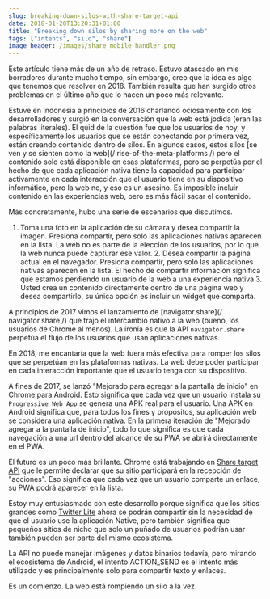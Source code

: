 ```yaml
---
slug: breaking-down-silos-with-share-target-api
date: 2018-01-20T13:20:31+01:00
title: "Breaking down silos by sharing more on the web"
tags: ["intents", "silo", "share"]
image_header: /images/share_mobile_handler.png
---
```

Este artículo tiene más de un año de retraso. Estuvo atascado en mis borradores durante mucho tiempo, sin embargo, creo que la idea es algo que tenemos que resolver en 2018. También resulta que han surgido otros problemas en el último año que lo hacen un poco más relevante.

Estuve en Indonesia a principios de 2016 charlando ociosamente con los desarrolladores y surgió en la conversación que la web está jodida (eran las palabras literales). El quid de la cuestión fue que los usuarios de hoy, y específicamente los usuarios que se están conectando por primera vez, están creando contenido dentro de silos. En algunos casos, estos silos [se ven y se sienten como la web](/ rise-of-the-meta-platforms /) pero el contenido solo está disponible en esas plataformas, pero se perpetúa por el hecho de que cada aplicación nativa tiene la capacidad para participar activamente en cada interacción que el usuario tiene en su dispositivo informático, pero la web no, y eso es un asesino. Es imposible incluir contenido en las experiencias web, pero es más fácil sacar el contenido.

Más concretamente, hubo una serie de escenarios que discutimos.

1. Toma una foto en la aplicación de su cámara y desea compartir la imagen. Presiona compartir, pero solo las aplicaciones nativas aparecen en la lista. La web no es parte de la elección de los usuarios, por lo que la web nunca puede capturar ese valor. 2. Desea compartir la página actual en el navegador. Presiona compartir, pero solo las aplicaciones nativas aparecen en la lista. El hecho de compartir información significa que estamos perdiendo un usuario de la web a una experiencia nativa 3. Usted crea un contenido directamente dentro de una página web y desea compartirlo, su única opción es incluir un widget que comparta.

A principios de 2017 vimos el lanzamiento de [navigator.share](/ navigator.share /) que trajo el intercambio nativo a la web (bueno, los usuarios de Chrome al menos). La ironía es que la API `navigator.share` perpetúa el flujo de los usuarios que usan aplicaciones nativas.

En 2018, me encantaría que la web fuera más efectiva para romper los silos que se perpetúan en las plataformas nativas. La web debe poder participar en cada interacción importante que el usuario tenga con su dispositivo.

A fines de 2017, se lanzó "Mejorado para agregar a la pantalla de inicio" en Chrome para Android. Esto significa que cada vez que un usuario instala su `Progressive Web App` se genera una APK real para el usuario. Una APK en Android significa que, para todos los fines y propósitos, su aplicación web se considera una aplicación nativa. En la primera iteración de "Mejorado agregar a la pantalla de inicio", todo lo que significa es que cada navegación a una url dentro del alcance de su PWA se abrirá directamente en el PWA.

El futuro es un poco más brillante. Chrome está trabajando en [Share target API](https://github.com/WICG/web-share-target/blob/master/docs/explainer.md) que le permite declarar que su sitio participará en la recepción de "acciones". Eso significa que cada vez que un usuario comparte un enlace, su PWA podrá aparecer en la lista.

Estoy muy entusiasmado con este desarrollo porque significa que los sitios grandes como [Twitter Lite](https://lite.twitter.com) ahora se podrán compartir sin la necesidad de que el usuario use la aplicación Native, pero también significa que pequeños sitios de nicho que solo un puñado de usuarios podrían usar también pueden ser parte del mismo ecosistema.

La API no puede manejar imágenes y datos binarios todavía, pero mirando el ecosistema de Android, el intento ACTION_SEND es el intento más utilizado y es principalmente solo para compartir texto y enlaces.

Es un comienzo. La web está rompiendo un silo a la vez.
